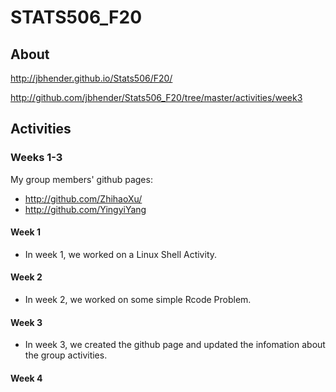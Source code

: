 # STATS506_F20

## About 

http://jbhender.github.io/Stats506/F20/

http://github.com/jbhender/Stats506_F20/tree/master/activities/week3


## Activities 

### Weeks 1-3 

My group members' github pages:
 
- http://github.com/ZhihaoXu/
- http://github.com/YingyiYang

#### Week 1

- In week 1, we worked on a Linux Shell Activity. 

#### Week 2

- In week 2, we worked on some simple Rcode Problem. 

#### Week 3 

- In week 3, we created the github page and updated the infomation about the group activities. 

#### Week 4 


